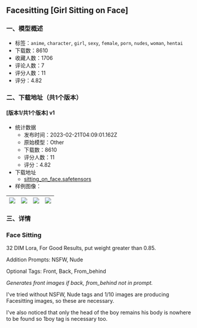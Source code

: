 ## Facesitting [Girl Sitting on Face]
### 一、模型概述

- 标签：`anime`, `character`, `girl`, `sexy`, `female`, `porn`, `nudes`, `woman`, `hentai`
- 下载数：8610
- 收藏人数：1706
- 评论人数：7
- 评分人数：11
- 评分：4.82

### 二、下载地址（共1个版本）

#### [版本1/共1个版本] v1

- 统计数据
  - 发布时间：2023-02-21T04:09:01.162Z
  - 原始模型：Other
  - 下载数：8610
  - 评分人数：11
  - 评分：4.82
- 下载地址
  - [sitting_on_face.safetensors](https://civitai.com/api/download/models/13349)
- 样例图像：

| <img src="https://image.civitai.com/xG1nkqKTMzGDvpLrqFT7WA/ab5f1c68-c2bd-4e59-e4d7-a2b669b67600/width=450/129078.jpeg" /> | <img src="https://image.civitai.com/xG1nkqKTMzGDvpLrqFT7WA/68b943da-0fe0-4572-c435-94827d0d9700/width=450/129086.jpeg" /> | <img src="https://image.civitai.com/xG1nkqKTMzGDvpLrqFT7WA/9d1c19da-a1ac-469f-f301-dc39047a1100/width=450/129085.jpeg" /> | <img src="https://image.civitai.com/xG1nkqKTMzGDvpLrqFT7WA/6a5477c4-435a-48a2-5514-84093eaf4f00/width=450/129084.jpeg" /> |
| ---- | ---- | ---- | ---- |


### 三、详情
<h3>Face Sitting</h3><p>32 DIM Lora, For Good Results, put weight greater than 0.85.</p><p>Addition Prompts: NSFW, Nude</p><p>Optional Tags: Front, Back, From_behind</p><p><em>Generates front images if back, from_behind not in prompt.</em></p><p>I've tried without NSFW, Nude tags and 1/10 images are producing Facesitting images, so these are necessary.</p><p>I've also noticed that only the head of the boy remains his body is nowhere to be found so 1boy tag is necessary too.</p><p></p><p></p>